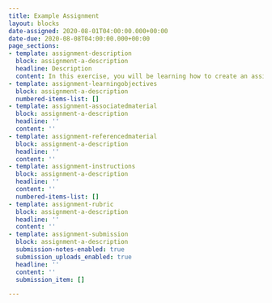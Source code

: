 ```yaml
---
title: Example Assignment
layout: blocks
date-assigned: 2020-08-01T04:00:00.000+00:00
date-due: 2020-08-08T04:00:00.000+00:00
page_sections:
- template: assignment-description
  block: assignment-a-description
  headline: Description
  content: In this exercise, you will be learning how to create an assignment.
- template: assignment-learningobjectives
  block: assignment-a-description
  numbered-items-list: []
- template: assignment-associatedmaterial
  block: assignment-a-description
  headline: ''
  content: ''
- template: assignment-referencedmaterial
  block: assignment-a-description
  headline: ''
  content: ''
- template: assignment-instructions
  block: assignment-a-description
  headline: ''
  content: ''
  numbered-items-list: []
- template: assignment-rubric
  block: assignment-a-description
  headline: ''
  content: ''
- template: assignment-submission
  block: assignment-a-description
  submission-notes-enabled: true
  submission_uploads_enabled: true
  headline: ''
  content: ''
  submission_item: []

---
```

